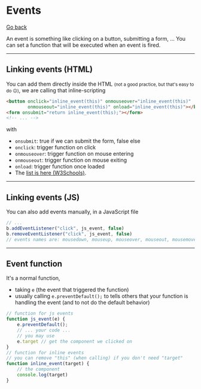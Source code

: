 # Events

[Go back](..#js-for-websites)

An event is something like clicking on a button, submitting a form, ... You can set a function that will be executed when an event is fired.

<hr class="sl">

## Linking events (HTML)

You can add them directly inside the HTML <small>(not a good practice, but that's easy to do 😐)</small>, we are calling that inline-scripting

```html
<button onclick="inline_event(this)" onmouseover="inline_event(this)" 
        onmouseout="inline_event(this)" onload="inline_event(this)"></button>
<form onsubmit="return inline_event(this);"></form>
<!-- ... -->
```

with 

* `onsubmit`: true if we can submit the form, false else
* `onclick`: trigger function on click
* `onmouseover`: trigger function on mouse entering
* `onmouseout`: trigger function on mouse exiting
* `onload`: trigger function once loaded
* The [list is here (W3Schools)](https://www.w3schools.com/TAGs/ref_eventattributes.asp).

<hr class="sr">

## Linking events (JS)

You can also add events manually, in a JavaScript file

```js
// ...
b.addEventListener("click", js_event, false)
b.removeEventListener("click", js_event, false)
// events names are: mousedown, mouseup, mouseover, mouseout, mousemove, keydown, change
```

<hr class="sl">

## Event function

It's a normal function,

* taking `e` (the event that triggered the function)
* usually calling `e.preventDefault();` to tells others that your function is handling the event (and to not do the default behavior)

```js
// function for js events
function js_event(e) {
    e.preventDefault();
    // ... your code ...
    // you may use
    e.target // get the component we clicked on
}
// function for inline events
// you can remove "this" (when calling) if you don't need "target"
function inline_event(target) {
    // the component
    console.log(target)
}
```